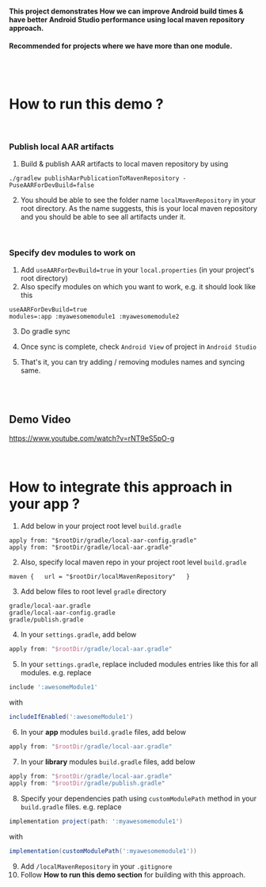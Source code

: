 #### This project demonstrates How we can improve Android build times & have better Android Studio performance using local maven repository approach.

#### Recommended for projects where we have more than one module.



<br><br>

# How to run this demo ?

<br>

### Publish local AAR artifacts

1. Build & publish AAR artifacts to local maven repository by using

  ```
  ./gradlew publishAarPublicationToMavenRepository -PuseAARForDevBuild=false
  ```

2. You should be able to see the folder name `localMavenRepository` in your root directory. As the name suggests, this is your local maven repository and you should be able to see all artifacts under it.

<br>

### Specify dev modules to work on

1. Add `useAARForDevBuild=true` in your `local.properties` (in your project's root directory)
2. Also specify modules on which you want to work, e.g. it should look like this

  ```
  useAARForDevBuild=true
  modules=:app :myawesomemodule1 :myawesomemodule2
  ```

3. Do gradle sync

4. Once sync is complete, check `Android View` of project in `Android Studio`

5. That's it, you can try adding / removing modules names and syncing same.

<br><br>
## Demo Video
https://www.youtube.com/watch?v=rNT9eS5pO-g
<br><br><br>

# How to integrate this approach in your app ?

1. Add below in your project root level `build.gradle`
```
apply from: "$rootDir/gradle/local-aar-config.gradle"
apply from: "$rootDir/gradle/local-aar.gradle"
```
2. Also, specify local maven repo in your project root level `build.gradle`

  ```
  maven {   url = "$rootDir/localMavenRepository"   }
  ```

3. Add below files to root level `gradle` directory

  ```
  gradle/local-aar.gradle
  gradle/local-aar-config.gradle
  gradle/publish.gradle
  ```

4. In your `settings.gradle`, add below

  ```groovy
  apply from: "$rootDir/gradle/local-aar.gradle"
  ```

5. In your `settings.gradle`, replace included modules entries like this for all modules. e.g. replace

  ```groovy
  include ':awesomeModule1'
  ```

  with

  ```groovy
  includeIfEnabled(':awesomeModule1')
  ```

6. In your **app** modules `build.gradle` files, add below

  ```groovy
  apply from: "$rootDir/gradle/local-aar.gradle"
  ```

7. In your **library** modules `build.gradle` files, add below

  ```groovy
  apply from: "$rootDir/gradle/local-aar.gradle"
  apply from: "$rootDir/gradle/publish.gradle"
  ```

8. Specify your dependencies path using `customModulePath` method in your `build.gradle` files. e.g. replace

  ```groovy
  implementation project(path: ':myawesomemodule1')
  ```

   with

  ```groovy
  implementation(customModulePath(':myawesomemodule1'))
  ```

9. Add `/localMavenRepository` in your `.gitignore`
10. Follow **How to run this demo section** for building with this approach.
